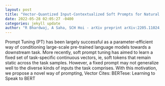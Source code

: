 ```yaml
--- 
layout: post 
title: "Vector-Quantized Input-Contextualized Soft Prompts for Natural Language Understanding" 
date: 2022-05-28 02:05:27 -0400 
categories: jekyll update 
author: "R Bhardwaj, A Saha, SCH Hoi - arXiv preprint arXiv:2205.11024, 2022" 
--- 
```

Prompt Tuning (PT) has been largely successful as a parameter-efficient way of conditioning large-scale pre-trained language models towards a downstream task. More recently, soft prompt tuning has aimed to learn a fixed set of task-specific continuous vectors, ie, soft tokens that remain static across the task samples. However, a fixed prompt may not generalize well to the diverse kinds of inputs the task comprises. With this motivation, we propose a novel way of prompting, Vector Cites: BERTese: Learning to Speak to BERT
